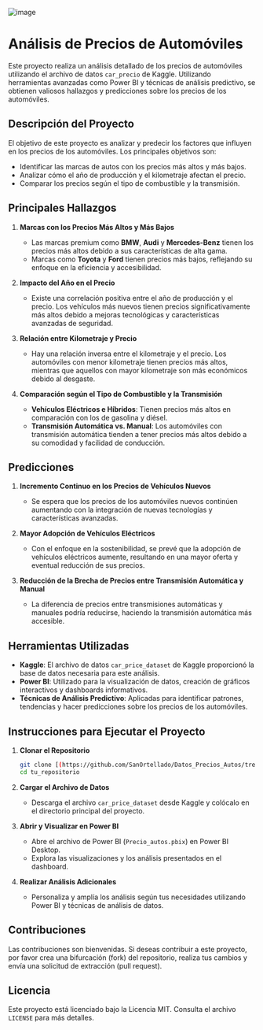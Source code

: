 ![image](https://github.com/user-attachments/assets/bbd2eb80-3693-4a97-a35b-2c1bf5ceaef5)


# Análisis de Precios de Automóviles

Este proyecto realiza un análisis detallado de los precios de automóviles utilizando el archivo de datos `car_precio` de Kaggle. Utilizando herramientas avanzadas como Power BI y técnicas de análisis predictivo, se obtienen valiosos hallazgos y predicciones sobre los precios de los automóviles.

## Descripción del Proyecto

El objetivo de este proyecto es analizar y predecir los factores que influyen en los precios de los automóviles. Los principales objetivos son:
- Identificar las marcas de autos con los precios más altos y más bajos.
- Analizar cómo el año de producción y el kilometraje afectan el precio.
- Comparar los precios según el tipo de combustible y la transmisión.

## Principales Hallazgos

1. **Marcas con los Precios Más Altos y Más Bajos**
   - Las marcas premium como **BMW**, **Audi** y **Mercedes-Benz** tienen los precios más altos debido a sus características de alta gama.
   - Marcas como **Toyota** y **Ford** tienen precios más bajos, reflejando su enfoque en la eficiencia y accesibilidad.

2. **Impacto del Año en el Precio**
   - Existe una correlación positiva entre el año de producción y el precio. Los vehículos más nuevos tienen precios significativamente más altos debido a mejoras tecnológicas y características avanzadas de seguridad.

3. **Relación entre Kilometraje y Precio**
   - Hay una relación inversa entre el kilometraje y el precio. Los automóviles con menor kilometraje tienen precios más altos, mientras que aquellos con mayor kilometraje son más económicos debido al desgaste.

4. **Comparación según el Tipo de Combustible y la Transmisión**
   - **Vehículos Eléctricos e Híbridos**: Tienen precios más altos en comparación con los de gasolina y diésel.
   - **Transmisión Automática vs. Manual**: Los automóviles con transmisión automática tienden a tener precios más altos debido a su comodidad y facilidad de conducción.

## Predicciones

1. **Incremento Continuo en los Precios de Vehículos Nuevos**
   - Se espera que los precios de los automóviles nuevos continúen aumentando con la integración de nuevas tecnologías y características avanzadas.

2. **Mayor Adopción de Vehículos Eléctricos**
   - Con el enfoque en la sostenibilidad, se prevé que la adopción de vehículos eléctricos aumente, resultando en una mayor oferta y eventual reducción de sus precios.

3. **Reducción de la Brecha de Precios entre Transmisión Automática y Manual**
   - La diferencia de precios entre transmisiones automáticas y manuales podría reducirse, haciendo la transmisión automática más accesible.

## Herramientas Utilizadas

- **Kaggle**: El archivo de datos `car_price_dataset` de Kaggle proporcionó la base de datos necesaria para este análisis.
- **Power BI**: Utilizado para la visualización de datos, creación de gráficos interactivos y dashboards informativos.
- **Técnicas de Análisis Predictivo**: Aplicadas para identificar patrones, tendencias y hacer predicciones sobre los precios de los automóviles.

## Instrucciones para Ejecutar el Proyecto

1. **Clonar el Repositorio**
   ```bash
   git clone [(https://github.com/SanOrtellado/Datos_Precios_Autos/tree/master)]
   cd tu_repositorio
   ```

2. **Cargar el Archivo de Datos**
   - Descarga el archivo `car_price_dataset` desde Kaggle y colócalo en el directorio principal del proyecto.

3. **Abrir y Visualizar en Power BI**
   - Abre el archivo de Power BI (`Precio_autos.pbix`) en Power BI Desktop.
   - Explora las visualizaciones y los análisis presentados en el dashboard.

4. **Realizar Análisis Adicionales**
   - Personaliza y amplía los análisis según tus necesidades utilizando Power BI y técnicas de análisis de datos.

## Contribuciones

Las contribuciones son bienvenidas. Si deseas contribuir a este proyecto, por favor crea una bifurcación (fork) del repositorio, realiza tus cambios y envía una solicitud de extracción (pull request).

## Licencia

Este proyecto está licenciado bajo la Licencia MIT. Consulta el archivo `LICENSE` para más detalles.

